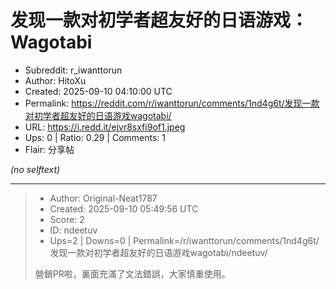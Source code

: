 # 发现一款对初学者超友好的日语游戏：Wagotabi

- Subreddit: r_iwanttorun
- Author: HitoXu
- Created: 2025-09-10 04:10:00 UTC
- Permalink: https://reddit.com/r/iwanttorun/comments/1nd4g6t/发现一款对初学者超友好的日语游戏wagotabi/
- URL: https://i.redd.it/ejvr8sxfi9of1.jpeg
- Ups: 0 | Ratio: 0.29 | Comments: 1
- Flair: 分享帖

_(no selftext)_

---

> - Author: Original-Neat1787
> - Created: 2025-09-10 05:49:56 UTC
> - Score: 2
> - ID: ndeetuv
> - Ups=2 | Downs=0 | Permalink=/r/iwanttorun/comments/1nd4g6t/发现一款对初学者超友好的日语游戏wagotabi/ndeetuv/
>
> 營銷PR啦，裏面充滿了文法錯誤，大家慎重使用。
